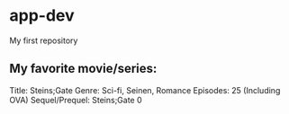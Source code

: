 # app-dev
My first repository

## **My favorite movie/series:**
Title: Steins;Gate
Genre: Sci-fi, Seinen, Romance
Episodes: 25 (Including OVA)
Sequel/Prequel: Steins;Gate 0

